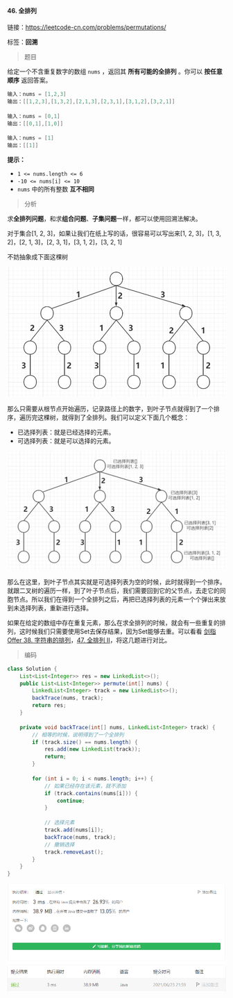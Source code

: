 #### 46. 全排列

链接：https://leetcode-cn.com/problems/permutations/

标签：**回溯**

> 题目

给定一个不含重复数字的数组 `nums` ，返回其 **所有可能的全排列** 。你可以 **按任意顺序** 返回答案。

```java
输入：nums = [1,2,3]
输出：[[1,2,3],[1,3,2],[2,1,3],[2,3,1],[3,1,2],[3,2,1]]
    
输入：nums = [0,1]
输出：[[0,1],[1,0]]
    
输入：nums = [1]
输出：[[1]]
```

**提示：**

- `1 <= nums.length <= 6`
- `-10 <= nums[i] <= 10`
- `nums` 中的所有整数 **互不相同**

> 分析

求**全排列问题**，和求**组合问题**、**子集问题**一样，都可以使用回溯法解决。

对于集合[1, 2, 3]，如果让我们在纸上写的话，很容易可以写出来[1, 2, 3]，[1, 3, 2]，[2, 1, 3]，[2, 3, 1]，[3, 1, 2]，[3, 2, 1]

不妨抽象成下面这棵树

![image-20210623221434720](46.全排列.assets/image-20210623221434720.png)

那么只需要从根节点开始遍历，记录路径上的数字，到叶子节点就得到了一个排序，遍历完这棵树，就得到了全排列。我们可以定义下面几个概念：

- 已选择列表：就是已经选择的元素。
- 可选择列表：就是可以选择的元素。

![image-20210623222204773](46.全排列.assets/image-20210623222204773.png)

那么在这里，到叶子节点其实就是可选择列表为空的时候，此时就得到一个排序。就跟二叉树的遍历一样，到了叶子节点后，我们需要回到它的父节点，去走它的同胞节点。所以我们在得到一个全排列之后，再把已选择列表的元素一个个弹出来放到未选择列表，重新进行选择。

如果在给定的数组中存在重复元素，那么在求全排列的时候，就会有一些重复的排列，这时候我们只需要使用Set去保存结果，因为Set能够去重。可以看看 [剑指 Offer 38. 字符串的排列](https://leetcode-cn.com/problems/zi-fu-chuan-de-pai-lie-lcof/)，[47. 全排列 II](https://leetcode-cn.com/problems/permutations-ii/)，将这几题进行对比。

> 编码

```java
class Solution {
    List<List<Integer>> res = new LinkedList<>();
    public List<List<Integer>> permute(int[] nums) {
        LinkedList<Integer> track = new LinkedList<>();
        backTrace(nums, track);
        return res;
    }

    private void backTrace(int[] nums, LinkedList<Integer> track) {
        // 相等的时候，说明得到了一个全排列
        if (track.size() == nums.length) {
            res.add(new LinkedList(track));
            return;
        }

        for (int i = 0; i < nums.length; i++) {
            // 如果已经存在该元素，就不添加
            if (track.contains(nums[i])) {
                continue;
            }

            // 选择元素
            track.add(nums[i]);
            backTrace(nums, track);
            // 撤销选择
            track.removeLast();
        }
    }
}
```

![image-20210623220003127](46.全排列.assets/image-20210623220003127.png)